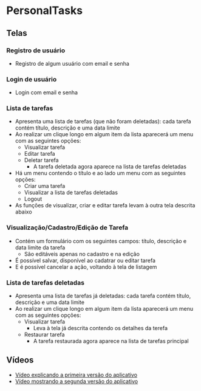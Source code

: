 # PersonalTasks

## Telas

### Registro de usuário

- Registro de algum usuário com email e senha

### Login de usuário

- Login com email e senha

### Lista de tarefas

- Apresenta uma lista de tarefas (que não foram deletadas): cada tarefa contém título, descrição e uma data limite
- Ao realizar um clique longo em algum item da lista aparecerá um menu com as seguintes opções:
    - Visualizar tarefa
    - Editar tarefa
    - Deletar tarefa
        - A tarefa deletada agora aparece na lista de tarefas deletadas
- Há um menu contendo o título e ao lado um menu com as seguintes opções:
    - Criar uma tarefa
    - Visualizar a lista de tarefas deletadas
    - Logout
- As funções de visualizar, criar e editar tarefa levam à outra tela descrita abaixo

### Visualização/Cadastro/Edição de Tarefa

- Contém um formulário com os seguintes campos: título, descrição e data limite da tarefa
    - São editáveis apenas no cadastro e na edição
- É possível salvar, disponível ao cadatrar ou editar tarefa
- E é possível cancelar a ação, voltando à tela de listagem

### Lista de tarefas deletadas

- Apresenta uma lista de tarefas já deletadas: cada tarefa contém título, descrição e uma data limite
- Ao realizar um clique longo em algum item da lista aparecerá um menu com as seguintes opções:
    - Visualizar tarefa
        - Leva à tela já descrita contendo os detalhes da terefa
    - Restaurar tarefa
        - A tarefa restaurada agora aparece na lista de tarefas principal

## Vídeos

- [Vídeo explicando a primeira versão do aplicativo](personaltasks1.mp4)
- [Vídeo mostrando a segunda versão do aplicativo](personaltasks2.mp4)